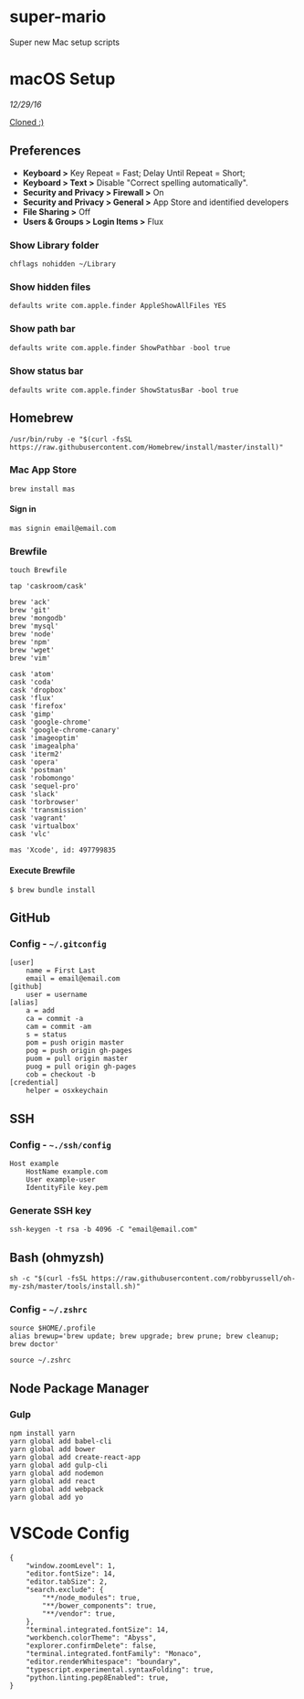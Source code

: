 # super-mario
Super new Mac setup scripts

# macOS Setup 

*12/29/16*

[Cloned :)](https://www.taniarascia.com/setting-up-a-brand-new-mac-for-development/)

## Preferences

- **Keyboard >** Key Repeat = Fast; Delay Until Repeat = Short;
- **Keyboard > Text >** Disable "Correct spelling automatically".
- **Security and Privacy > Firewall >** On
- **Security and Privacy > General >** App Store and identified developers
- **File Sharing >** Off
- **Users & Groups > Login Items >** Flux

### Show Library folder

```$
chflags nohidden ~/Library
```

### Show hidden files

```$
defaults write com.apple.finder AppleShowAllFiles YES
```

### Show path bar

```V
defaults write com.apple.finder ShowPathbar -bool true
```

### Show status bar

```$
defaults write com.apple.finder ShowStatusBar -bool true
```

## Homebrew

```$
/usr/bin/ruby -e "$(curl -fsSL https://raw.githubusercontent.com/Homebrew/install/master/install)"
```

### Mac App Store

```$
brew install mas
```

#### Sign in

```$
mas signin email@email.com
```

### Brewfile

```$
touch Brewfile
```

```$
tap 'caskroom/cask'

brew 'ack'
brew 'git'
brew 'mongodb'
brew 'mysql'
brew 'node'
brew 'npm'
brew 'wget'
brew 'vim'

cask 'atom'
cask 'coda'
cask 'dropbox'
cask 'flux'
cask 'firefox'
cask 'gimp'
cask 'google-chrome'
cask 'google-chrome-canary'
cask 'imageoptim'
cask 'imagealpha'
cask 'iterm2'
cask 'opera'
cask 'postman'
cask 'robomongo'
cask 'sequel-pro'
cask 'slack'
cask 'torbrowser'
cask 'transmission'
cask 'vagrant'
cask 'virtualbox'
cask 'vlc'

mas 'Xcode', id: 497799835
```

#### Execute Brewfile

`$ brew bundle install`

## GitHub

### Config - `~/.gitconfig`


```$
[user]
	name = First Last
	email = email@email.com
[github]
	user = username
[alias]
	a = add
	ca = commit -a
	cam = commit -am
	s = status
	pom = push origin master
	pog = push origin gh-pages
	puom = pull origin master
	puog = pull origin gh-pages
	cob = checkout -b
[credential]
	helper = osxkeychain
```


## SSH

### Config - `~./ssh/config`

```$
Host example
    HostName example.com
    User example-user
    IdentityFile key.pem
```

### Generate SSH key

```$
ssh-keygen -t rsa -b 4096 -C "email@email.com"
```

## Bash (ohmyzsh)

`sh -c "$(curl -fsSL https://raw.githubusercontent.com/robbyrussell/oh-my-zsh/master/tools/install.sh)"`

### Config - `~/.zshrc`

```$
source $HOME/.profile
alias brewup='brew update; brew upgrade; brew prune; brew cleanup; brew doctor'
```

```$
source ~/.zshrc
```

## Node Package Manager

### Gulp

```$
npm install yarn
yarn global add babel-cli
yarn global add bower
yarn global add create-react-app
yarn global add gulp-cli
yarn global add nodemon
yarn global add react
yarn global add webpack
yarn global add yo
```

# VSCode Config

```
{
    "window.zoomLevel": 1,
    "editor.fontSize": 14,
    "editor.tabSize": 2,
    "search.exclude": {
        "**/node_modules": true,
        "**/bower_components": true,
        "**/vendor": true,
    },
    "terminal.integrated.fontSize": 14,
    "workbench.colorTheme": "Abyss",
    "explorer.confirmDelete": false,
    "terminal.integrated.fontFamily": "Monaco",
    "editor.renderWhitespace": "boundary",
    "typescript.experimental.syntaxFolding": true,
    "python.linting.pep8Enabled": true,
}
```
